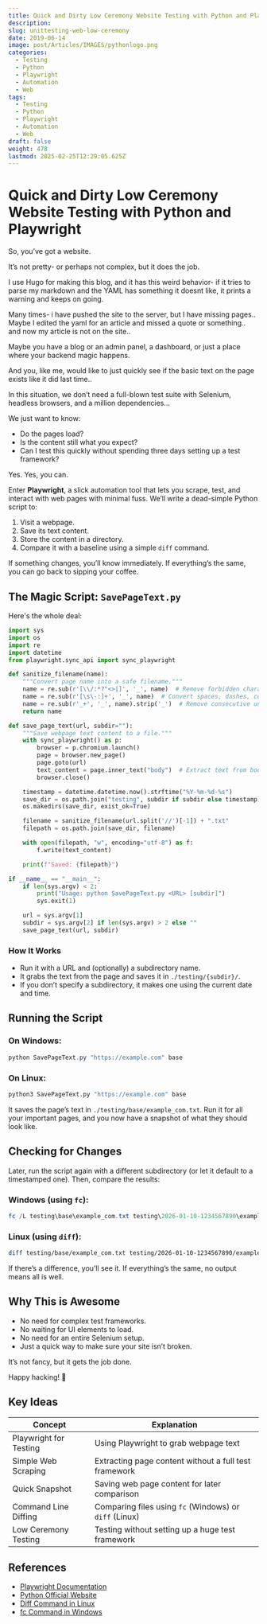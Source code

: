 ```yaml
---
title: Quick and Dirty Low Ceremony Website Testing with Python and Playwright
description: 
slug: unittesting-web-low-ceremony
date: 2019-06-14
image: post/Articles/IMAGES/pythonlogo.png
categories:
  - Testing
  - Python
  - Playwright
  - Automation
  - Web
tags:
  - Testing
  - Python
  - Playwright
  - Automation
  - Web
draft: false
weight: 478
lastmod: 2025-02-25T12:29:05.625Z
---
```

# Quick and Dirty Low Ceremony Website Testing with Python and Playwright

So, you’ve got a website.

It’s not pretty- or perhaps not complex, but it does the job.

I use Hugo for making this blog, and it has this weird behavior- if it tries to parse my markdown and the YAML has something it doesnt like, it prints a warning and keeps on going.

Many times- i have pushed the site to the server, but I have missing pages.. Maybe I edited the yaml for an article and missed a quote or something.. and now my article is not on the site..

Maybe you have a blog or an admin panel, a dashboard, or just a place where your backend magic happens.

And you, like me, would like to just quickly see if the basic text on the page exists like it did last time..

In this situation, we don’t need a full-blown test suite with Selenium, headless browsers, and a million dependencies...

We just want to know:

* Do the pages load?
* Is the content still what you expect?
* Can I test this quickly without spending three days setting up a test framework?

Yes. Yes, you can.

Enter **Playwright**, a slick automation tool that lets you scrape, test, and interact with web pages with minimal fuss. We’ll write a dead-simple Python script to:

1. Visit a webpage.
2. Save its text content.
3. Store the content in a directory.
4. Compare it with a baseline using a simple `diff` command.

If something changes, you’ll know immediately. If everything’s the same, you can go back to sipping your coffee.

## The Magic Script: `SavePageText.py`

Here's the whole deal:

```python
import sys
import os
import re
import datetime
from playwright.sync_api import sync_playwright

def sanitize_filename(name):
    """Convert page name into a safe filename."""
    name = re.sub(r'[\\/:*?"<>|]', '_', name)  # Remove forbidden characters
    name = re.sub(r'[\s\-:]+', '_', name)  # Convert spaces, dashes, colons to underscores
    name = re.sub(r'_+', '_', name).strip('_')  # Remove consecutive underscores
    return name

def save_page_text(url, subdir=""):
    """Save webpage text content to a file."""
    with sync_playwright() as p:
        browser = p.chromium.launch()
        page = browser.new_page()
        page.goto(url)
        text_content = page.inner_text("body")  # Extract text from body tag
        browser.close()

    timestamp = datetime.datetime.now().strftime("%Y-%m-%d-%s")
    save_dir = os.path.join("testing", subdir if subdir else timestamp)
    os.makedirs(save_dir, exist_ok=True)

    filename = sanitize_filename(url.split('//')[-1]) + ".txt"
    filepath = os.path.join(save_dir, filename)

    with open(filepath, "w", encoding="utf-8") as f:
        f.write(text_content)

    print(f"Saved: {filepath}")

if __name__ == "__main__":
    if len(sys.argv) < 2:
        print("Usage: python SavePageText.py <URL> [subdir]")
        sys.exit(1)

    url = sys.argv[1]
    subdir = sys.argv[2] if len(sys.argv) > 2 else ""
    save_page_text(url, subdir)
```

### How It Works

* Run it with a URL and (optionally) a subdirectory name.
* It grabs the text from the page and saves it in `./testing/{subdir}/`.
* If you don’t specify a subdirectory, it makes one using the current date and time.

## Running the Script

### On Windows:

```powershell
python SavePageText.py "https://example.com" base
```

### On Linux:

```bash
python3 SavePageText.py "https://example.com" base
```

It saves the page’s text in `./testing/base/example_com.txt`. Run it for all your important pages, and you now have a snapshot of what they should look like.

## Checking for Changes

Later, run the script again with a different subdirectory (or let it default to a timestamped one). Then, compare the results:

### Windows (using `fc`):

```powershell
fc /L testing\base\example_com.txt testing\2026-01-10-1234567890\example_com.txt
```

### Linux (using `diff`):

```bash
diff testing/base/example_com.txt testing/2026-01-10-1234567890/example_com.txt
```

If there’s a difference, you’ll see it. If everything’s the same, no output means all is well.

## Why This is Awesome

* No need for complex test frameworks.
* No waiting for UI elements to load.
* No need for an entire Selenium setup.
* Just a quick way to make sure your site isn’t broken.

It’s not fancy, but it gets the job done.

Happy hacking! 🚀

## Key Ideas

| Concept                | Explanation                                            |
| ---------------------- | ------------------------------------------------------ |
| Playwright for Testing | Using Playwright to grab webpage text                  |
| Simple Web Scraping    | Extracting page content without a full test framework  |
| Quick Snapshot         | Saving web page content for later comparison           |
| Command Line Diffing   | Comparing files using `fc` (Windows) or `diff` (Linux) |
| Low Ceremony Testing   | Testing without setting up a huge test framework       |

## References

* [Playwright Documentation](https://playwright.dev/python/)
* [Python Official Website](https://www.python.org/)
* [Diff Command in Linux](https://man7.org/linux/man-pages/man1/diff.1.html)
* [fc Command in Windows](https://learn.microsoft.com/en-us/windows-server/administration/windows-commands/fc)
